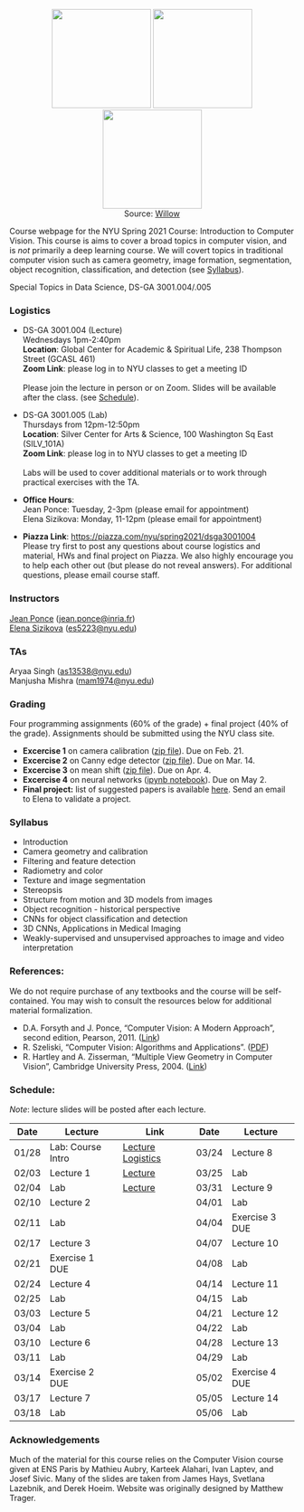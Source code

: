 <p align="center">
  <img src="https://www.di.ens.fr/willow/research/inpainting/images/new_000228/new_000228.jpg" width="175">
  <img src="https://www.di.ens.fr/willow/research/inpainting/images/new_000228/new_000228_outline.jpg" width="175">
  <img src="https://www.di.ens.fr/willow/research/inpainting/images/new_000228/new_000228_res_comb.jpg" width="175">
 <br>
  Source: <a href="https://www.di.ens.fr/willow/research/inpainting/">Willow</a>
</p>

Course webpage for the NYU Spring 2021 Course: Introduction to Computer Vision. This course is aims to cover a broad topics in computer vision, and is *not* primarily a deep learning course. We will covert topics in traditional computer vision such as camera geometry, image formation, segmentation, object recognition, classification, and detection (see [Syllabus](#Syllabus)).

Special Topics in Data Science, DS-GA 3001.004/.005

### Logistics

* DS-GA 3001.004 (Lecture) \
Wednesdays 1pm-2:40pm  \
**Location**: Global Center for Academic & Spiritual Life, 238 Thompson Street (GCASL 461)   \
**Zoom Link**: please log in to NYU classes to get a meeting ID \
\
Please join the lecture in person or on Zoom. Slides will be available after the class. (see [Schedule](#Schedule)).

* DS-GA 3001.005 (Lab) \
Thursdays from 12pm-12:50pm \
**Location**: Silver Center for Arts & Science, 100 Washington Sq East (SILV_101A) \
**Zoom Link**: please log in to NYU classes to get a meeting ID \
\
Labs will be used to cover additional materials or to work through practical exercises with the TA. 

* **Office Hours**: \
Jean Ponce: Tuesday, 2-3pm (please email for appointment) \
Elena Sizikova: Monday, 11-12pm (please email for appointment)


* **Piazza Link**: https://piazza.com/nyu/spring2021/dsga3001004  \
Please try first to post any questions about course logistics and material, HWs and final project on Piazza. We also highly encourage you to help each other out (but please do not reveal answers). For additional questions, please email course staff.


### Instructors

<a href="https://www.di.ens.fr/~ponce/">Jean Ponce</a> (jean.ponce@inria.fr)  
<a href="https://esizikova.github.io">Elena Sizikova</a> (es5223@nyu.edu)

### TAs
Aryaa Singh (as13538@nyu.edu)  
Manjusha Mishra (mam1974@nyu.edu)

### Grading

Four programming assignments (60% of the grade) + final project (40% of the
grade). Assignments should be submitted using the NYU class site.

* **Excercise 1** on camera calibration ([zip file](/homeworks/homework1.zip)).
Due on Feb. 21.
* **Excercise 2** on Canny edge detector ([zip file](/homeworks/homework2.zip)).
Due on Mar. 14.
* **Excercise 3** on mean shift ([zip file](/homeworks/homework3.zip)).
Due on Apr. 4.
* **Excercise 4** on neural networks ([ipynb notebook](/homeworks/homework4.ipynb)). 
Due on May 2.
* **Final project:** list of suggested papers is available [here](https://docs.google.com/document/d/1_YFp39tF3h811AzrQ32mbQgN4nSp7aA2fjZfQhVNiYE/edit?usp=sharing). Send an email to Elena to validate a project. 

<a name="Syllabus"></a>
### Syllabus 
  * Introduction
  * Camera geometry and calibration
  * Filtering and feature detection
  * Radiometry and color
  * Texture and image segmentation
  * Stereopsis
  * Structure from motion and 3D models from images
  * Object recognition - historical perspective
  * CNNs for object classification and detection
  * 3D CNNs, Applications in Medical Imaging
  * Weakly-supervised and unsupervised approaches to image and video interpretation 

### References:
We do not require purchase of any textbooks and the course will be self-contained. You may wish to consult the resources below for additional material formalization. 

* D.A. Forsyth and J. Ponce, “Computer Vision: A Modern Approach”, second edition, Pearson, 2011. (<a href="https://www.pearson.com/us/higher-education/program/Forsyth-Computer-Vision-A-Modern-Approach-2nd-Edition/PGM111082.html">Link</a>)
* R. Szeliski, “Computer Vision: Algorithms and Applications”. (<a href="http://szeliski.org/Book/">PDF</a>)
* R. Hartley and A. Zisserman, “Multiple View Geometry in Computer Vision”, Cambridge University Press, 2004. (<a href="https://www.robots.ox.ac.uk/~vgg/hzbook/">Link</a>)
 
<a name="Schedule"></a>
### Schedule:

*Note*: lecture slides will be posted after each lecture.

| Date  | Lecture               | Link                                                                                          | Date  | Lecture               |
| ----- | --------------------- | --------------------------------------------------------------------------------------------- | ----- | --------------------- |
| 01/28 | Lab: Course Intro     | <a href="https://drive.google.com/file/d/1Tn1-kEBtDKbnQCyahhFCGyQ_ZPqXs9zq/view?usp=sharing">Lecture</a> <a href="https://drive.google.com/file/d/16oKZnB7DGok3E3HPI23wQg8UdmtGhqFL/view?usp=sharing">Logistics</a>      | 03/24 | Lecture 8             |
| 02/03 | Lecture 1             | <a href="https://drive.google.com/file/d/1vHtN0QPGRr1YbBcqi0kSofE9SVefGuRs/view?usp=sharing">Lecture</a>                                                     | 03/25 | Lab                   |
| 02/04 | Lab                   | <a href="https://drive.google.com/file/d/1GGoqXj0TlIVn_tC1FOTDzkw2RKhhTB37/view?usp=sharing">Lecture</a>                                                     | 03/31 | Lecture 9             |
| 02/10 | Lecture 2             |                                                                                               | 04/01 | Lab                   |
| 02/11 | Lab                   |                                                                                               | 04/04 | Exercise 3 DUE        |
| 02/17 | Lecture 3             |                                                                                               | 04/07 | Lecture 10            |
| 02/21 | Exercise 1 DUE        |                                                                                               | 04/08 | Lab                   |
| 02/24 | Lecture 4             |                                                                                               | 04/14 | Lecture 11            |
| 02/25 | Lab                   |                                                                                               | 04/15 | Lab                   |
| 03/03 | Lecture 5             |                                                                                               | 04/21 | Lecture 12            |
| 03/04 | Lab                   |                                                                                               | 04/22 | Lab                   |
| 03/10 | Lecture 6             |                                                                                               | 04/28 | Lecture 13            |
| 03/11 | Lab                   |                                                                                               | 04/29 | Lab                   |
| 03/14 | Exercise 2 DUE        |                                                                                               | 05/02 | Exercise 4 DUE        |
| 03/17 | Lecture 7             |                                                                                               | 05/05 | Lecture 14            |
| 03/18 | Lab                   |                                                                                               | 05/06 | Lab                   |


### Acknowledgements
Much of the material for this course relies on the Computer Vision course given at ENS Paris by Mathieu Aubry, Karteek Alahari, Ivan Laptev, and Josef Sivic. Many of the slides are taken from James Hays, Svetlana Lazebnik, and Derek Hoeim. Website was originally designed by Matthew Trager.
